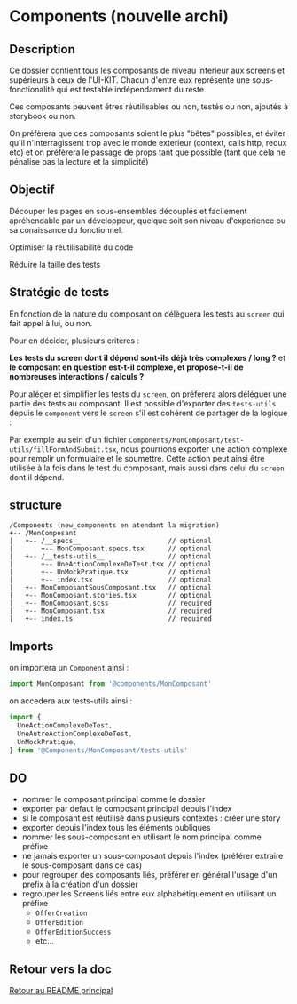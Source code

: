 # Components (nouvelle archi)

## Description

Ce dossier contient tous les composants de niveau inferieur aux screens et supérieurs à ceux de l'UI-KIT.
Chacun d'entre eux représente une sous-fonctionalité qui est testable indépendament du reste.

Ces composants peuvent êtres réutilisables ou non, testés ou non, ajoutés à storybook ou non.

On préfèrera que ces composants soient le plus "bêtes" possibles, et éviter qu'il n'interragissent trop avec le monde exterieur (context, calls http, redux etc) et on préfèrera le passage de props tant que possible (tant que cela ne pénalise pas la lecture et la simplicité)

## Objectif

Découper les pages en sous-ensembles découplés et facilement apréhendable par un développeur, quelque soit son niveau d'experience ou sa conaissance du fonctionnel.

Optimiser la réutilisabilité du code

Réduire la taille des tests

## Stratégie de tests

En fonction de la nature du composant on délèguera les tests au `screen` qui fait appel à lui, ou non. 

Pour en décider, plusieurs critères : 

**Les tests du screen dont il dépend sont-ils déjà très complexes / long ?** et **le composant en question est-t-il complexe, et propose-t-il de nombreuses interactions / calculs ?**

Pour aléger et simplifier les tests du `screen`, on préfèrera alors déléguer une partie des tests au composant.
Il est possible d'exporter des `tests-utils` depuis le `component` vers le `screen` s'il est cohérent de partager de la logique : 

Par exemple au sein d'un fichier `Components/MonComposant/test-utils/fillFormAndSubmit.tsx`, nous pourrions exporter une action complexe pour remplir un formulaire et le soumettre.
Cette action peut ainsi être utilisée à la fois dans le test du composant, mais aussi dans celui du `screen` dont il dépend.

## structure 

```
/Components (new_components en atendant la migration)
+-- /MonComposant
|   +-- /__specs__                      // optional
|       +-- MonComposant.specs.tsx      // optional
|   +-- /__tests-utils__                // optional
|       +-- UneActionComplexeDeTest.tsx // optional
|       +-- UnMockPratique.tsx          // optional
|       +-- index.tsx                   // optional
|   +-- MonComposantSousComposant.tsx   // optional
|   +-- MonComposant.stories.tsx        // optional
|   +-- MonComposant.scss               // required
|   +-- MonComposant.tsx                // required
|   +-- index.ts                        // required
```

## Imports 

on importera un `Component` ainsi : 

```js
import MonComposant from '@components/MonComposant'
```

on accedera aux tests-utils ainsi : 

```js
import { 
  UneActionComplexeDeTest,
  UneAutreActionComplexeDeTest,
  UnMockPratique,
} from '@Components/MonComposant/tests-utils'
```

## DO

- nommer le composant principal comme le dossier
- exporter par defaut le composant principal depuis l'index
- si le composant est réutilisé dans plusieurs contextes : créer une story
- exporter depuis l'index tous les éléments publiques
- nommer les sous-composant en utilisant le nom principal comme préfixe
- ne jamais exporter un sous-composant depuis l'index (préférer extraire le sous-composant dans ce cas)
- pour regrouper des composants liés, préférer en général l'usage d'un prefix à la création d'un dossier
- regrouper les Screens liés entre eux alphabétiquement en utilisant un préfixe 
    - `OfferCreation`
    - `OfferEdition`
    - `OfferEditionSuccess`
    - etc...

## Retour vers la doc

[Retour au README principal](../README.md)